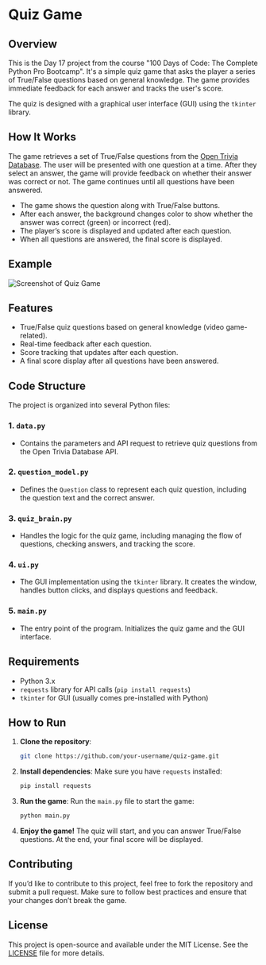 
# **Quiz Game**

## **Overview**

This is the Day 17 project from the course "100 Days of Code: The Complete Python Pro Bootcamp". It's a simple quiz game that asks the player a series of True/False questions based on general knowledge. The game provides immediate feedback for each answer and tracks the user's score.

The quiz is designed with a graphical user interface (GUI) using the `tkinter` library.

## **How It Works**

The game retrieves a set of True/False questions from the [Open Trivia Database](https://opentdb.com/). The user will be presented with one question at a time. After they select an answer, the game will provide feedback on whether their answer was correct or not. The game continues until all questions have been answered.

* The game shows the question along with True/False buttons.
* After each answer, the background changes color to show whether the answer was correct (green) or incorrect (red).
* The player’s score is displayed and updated after each question.
* When all questions are answered, the final score is displayed.

## **Example**

![Screenshot of Quiz Game](https://github.com/Bosaif39/example-pics/blob/main/D_17.PNG?raw=true)

## **Features**

* True/False quiz questions based on general knowledge (video game-related).
* Real-time feedback after each question.
* Score tracking that updates after each question.
* A final score display after all questions have been answered.

## **Code Structure**

The project is organized into several Python files:

### **1. `data.py`**

* Contains the parameters and API request to retrieve quiz questions from the Open Trivia Database API.

### **2. `question_model.py`**

* Defines the `Question` class to represent each quiz question, including the question text and the correct answer.

### **3. `quiz_brain.py`**

* Handles the logic for the quiz game, including managing the flow of questions, checking answers, and tracking the score.

### **4. `ui.py`**

* The GUI implementation using the `tkinter` library. It creates the window, handles button clicks, and displays questions and feedback.

### **5. `main.py`**

* The entry point of the program. Initializes the quiz game and the GUI interface.

## **Requirements**

* Python 3.x
* `requests` library for API calls (`pip install requests`)
* `tkinter` for GUI (usually comes pre-installed with Python)

## **How to Run**

1. **Clone the repository**:

   ```bash
   git clone https://github.com/your-username/quiz-game.git
   ```

2. **Install dependencies**:
   Make sure you have `requests` installed:

   ```bash
   pip install requests
   ```

3. **Run the game**:
   Run the `main.py` file to start the game:

   ```bash
   python main.py
   ```

4. **Enjoy the game!**
   The quiz will start, and you can answer True/False questions. At the end, your final score will be displayed.

## **Contributing**

If you’d like to contribute to this project, feel free to fork the repository and submit a pull request. Make sure to follow best practices and ensure that your changes don’t break the game.

## **License**

This project is open-source and available under the MIT License. See the [LICENSE](LICENSE) file for more details.

